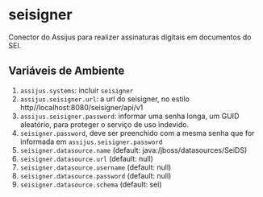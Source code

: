 # seisigner

Conector do Assijus para realizer assinaturas digitais em documentos do SEI.

## Variáveis de Ambiente

1. `assijus.systems`: incluir `seisigner`
2. `assijus.seisigner.url`: a url do seisigner, no estilo http//localhost:8080/seisigner/api/v1
3. `assijus.seisigner.password`: informar uma senha longa, um GUID aleatório, para proteger o serviço de uso indevido.
4. `seisigner.password`, deve ser preenchido com a mesma senha que for informada em `assijus.seisigner.password`
5. `seisigner.datasource.name` (default: java:/jboss/datasources/SeiDS)
6. `seisigner.datasource.url` (default: null)
7. `seisigner.datasource.username` (default: null)
8. `seisigner.datasource.password` (default: null)
9. `seisigner.datasource.schema` (default: sei)